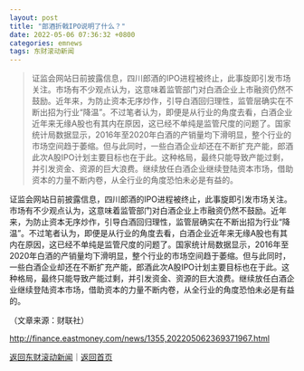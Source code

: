 ```yaml
---
layout: post
title: "郎酒折戟IPO说明了什么？"
date: 2022-05-06 07:36:32 +0800
categories: emnews
tags: 东财滚动新闻
---
```

> 证监会网站日前披露信息，四川郎酒的IPO进程被终止，此事旋即引发市场关注。市场有不少观点认为，这意味着监管部门对白酒企业上市融资仍然不鼓励。近年来，为防止资本无序炒作，引导白酒回归理性，监管层确实在不断出招为行业“降温”。不过笔者认为，即便是从行业的角度去看，白酒企业近年来无缘A股也有其内在原因，这已经不单纯是监管尺度的问题了。国家统计局数据显示，2016年至2020年白酒的产销量均下滑明显，整个行业的市场空间趋于萎缩。但与此同时，一些白酒企业却还在不断扩充产能，郎酒此次A股IPO计划主要目标也在于此。这种格局，最终只能导致产能过剩，并引发资金、资源的巨大浪费。继续放任白酒企业继续登陆资本市场，借助资本的力量不断内卷，从全行业的角度恐怕未必是有益的。

<p>证监会网站日前披露信息，四川郎酒的IPO进程被终止，此事旋即引发市场关注。市场有不少观点认为，这意味着监管部门对白酒企业上市融资仍然不鼓励。近年来，为防止资本无序炒作，引导白酒回归理性，监管层确实在不断出招为行业“降温”。不过笔者认为，即便是从行业的角度去看，白酒企业近年来无缘A股也有其内在原因，这已经不单纯是监管尺度的问题了。国家统计局数据显示，2016年至2020年白酒的产销量均下滑明显，整个行业的市场空间趋于萎缩。但与此同时，一些白酒企业却还在不断扩充产能，郎酒此次A股IPO计划主要目标也在于此。这种格局，最终只能导致产能过剩，并引发资金、资源的巨大浪费。继续放任白酒企业继续登陆资本市场，借助资本的力量不断内卷，从全行业的角度恐怕未必是有益的。</p><p class="em_media">（文章来源：财联社）</p>

<http://finance.eastmoney.com/news/1355,202205062369371967.html>

[返回东财滚动新闻](//finews.withounder.com/emnews/)｜[返回首页](//finews.withounder.com/)